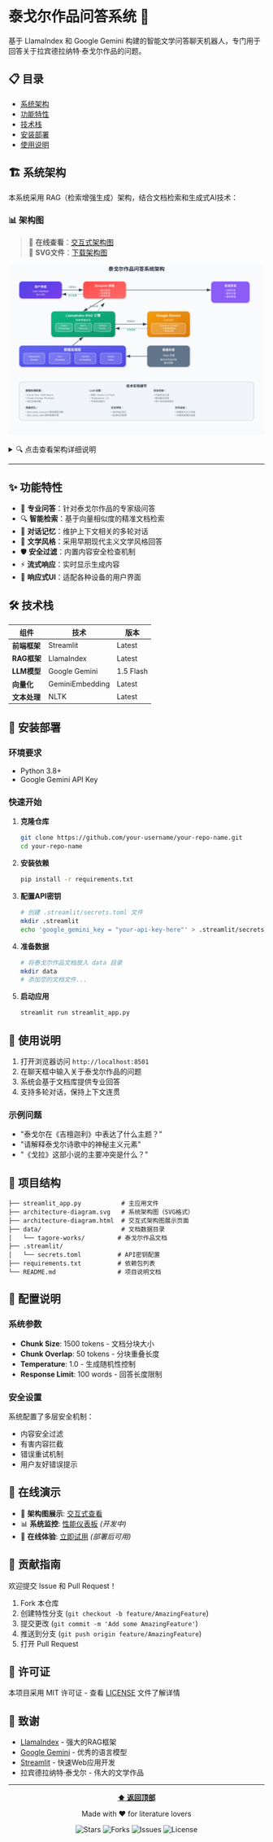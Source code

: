 # 泰戈尔作品问答系统 🦙

基于 LlamaIndex 和 Google Gemini 构建的智能文学问答聊天机器人，专门用于回答关于拉宾德拉纳特·泰戈尔作品的问题。

## 📋 目录

- [系统架构](#系统架构)
- [功能特性](#功能特性)
- [技术栈](#技术栈)
- [安装部署](#安装部署)
- [使用说明](#使用说明)

## 🏗️ 系统架构

本系统采用 RAG（检索增强生成）架构，结合文档检索和生成式AI技术：

### 📊 架构图

> 📱 **在线查看**：[交互式架构图](https://your-username.github.io/your-repo-name/architecture-diagram.html)  
> 📄 **SVG文件**：[下载架构图](https://your-username.github.io/your-repo-name/architecture-diagram.svg)

<!-- 直接在README中嵌入SVG -->
![系统架构图](./architecture-diagram.svg)

<details>
<summary>🔍 点击查看架构详细说明</summary>

### 核心组件

- **用户界面层**：Streamlit 提供的交互式Web界面
- **RAG引擎**：LlamaIndex 实现的检索增强生成
- **数据处理层**：文档读取、分块、向量化处理
- **AI服务**：Google Gemini 1.5 Flash 模型
- **存储层**：本地文档存储和向量索引

### 数据流程

1. 用户输入关于泰戈尔作品的问题
2. 系统将问题向量化并检索相关文档片段
3. 将检索结果与问题组合成增强提示
4. Gemini 模型生成专业回答
5. 流式返回结果给用户

</details>

---

## ✨ 功能特性

- 🎯 **专业问答**：针对泰戈尔作品的专家级问答
- 🔍 **智能检索**：基于向量相似度的精准文档检索  
- 💬 **对话记忆**：维护上下文相关的多轮对话
- 🎨 **文学风格**：采用早期现代主义文学风格回答
- 🛡️ **安全过滤**：内置内容安全检查机制
- ⚡ **流式响应**：实时显示生成内容
- 📱 **响应式UI**：适配各种设备的用户界面

## 🛠️ 技术栈

| 组件 | 技术 | 版本 |
|------|------|------|
| **前端框架** | Streamlit | Latest |
| **RAG框架** | LlamaIndex | Latest |
| **LLM模型** | Google Gemini | 1.5 Flash |
| **向量化** | GeminiEmbedding | Latest |
| **文本处理** | NLTK | Latest |

## 🚀 安装部署

### 环境要求

- Python 3.8+
- Google Gemini API Key

### 快速开始

1. **克隆仓库**
   ```bash
   git clone https://github.com/your-username/your-repo-name.git
   cd your-repo-name
   ```

2. **安装依赖**
   ```bash
   pip install -r requirements.txt
   ```

3. **配置API密钥**
   ```bash
   # 创建 .streamlit/secrets.toml 文件
   mkdir .streamlit
   echo 'google_gemini_key = "your-api-key-here"' > .streamlit/secrets.toml
   ```

4. **准备数据**
   ```bash
   # 将泰戈尔作品文档放入 data 目录
   mkdir data
   # 添加您的文档文件...
   ```

5. **启动应用**
   ```bash
   streamlit run streamlit_app.py
   ```

## 📖 使用说明

1. 打开浏览器访问 `http://localhost:8501`
2. 在聊天框中输入关于泰戈尔作品的问题
3. 系统会基于文档库提供专业回答
4. 支持多轮对话，保持上下文连贯

### 示例问题

- "泰戈尔在《吉檀迦利》中表达了什么主题？"
- "请解释泰戈尔诗歌中的神秘主义元素"
- "《戈拉》这部小说的主要冲突是什么？"

## 📁 项目结构

```
├── streamlit_app.py           # 主应用文件
├── architecture-diagram.svg   # 系统架构图（SVG格式）
├── architecture-diagram.html  # 交互式架构图展示页面
├── data/                      # 文档数据目录
│   └── tagore-works/         # 泰戈尔作品文档
├── .streamlit/
│   └── secrets.toml          # API密钥配置
├── requirements.txt          # 依赖包列表
└── README.md                 # 项目说明文档
```

## 🔧 配置说明

### 系统参数

- **Chunk Size**: 1500 tokens - 文档分块大小
- **Chunk Overlap**: 50 tokens - 分块重叠长度
- **Temperature**: 1.0 - 生成随机性控制
- **Response Limit**: 100 words - 回答长度限制

### 安全设置

系统配置了多层安全机制：
- 内容安全过滤
- 有害内容拦截
- 错误重试机制
- 用户友好错误提示

## 🌟 在线演示

- 📱 **架构图展示**: [交互式查看](https://your-username.github.io/your-repo-name/architecture-diagram.html)
- 📊 **系统监控**: [性能仪表板](#) *(开发中)*
- 🎯 **在线体验**: [立即试用](#) *(部署后可用)*

## 🤝 贡献指南

欢迎提交 Issue 和 Pull Request！

1. Fork 本仓库
2. 创建特性分支 (`git checkout -b feature/AmazingFeature`)
3. 提交更改 (`git commit -m 'Add some AmazingFeature'`)
4. 推送到分支 (`git push origin feature/AmazingFeature`)
5. 打开 Pull Request

## 📄 许可证

本项目采用 MIT 许可证 - 查看 [LICENSE](LICENSE) 文件了解详情

## 🙏 致谢

- [LlamaIndex](https://www.llamaindex.ai/) - 强大的RAG框架
- [Google Gemini](https://ai.google.dev/) - 优秀的语言模型
- [Streamlit](https://streamlit.io/) - 快速Web应用开发
- 拉宾德拉纳特·泰戈尔 - 伟大的文学作品

---

<div align="center">

**[⬆ 返回顶部](#泰戈尔作品问答系统-)**

Made with ❤️ for literature lovers

![Stars](https://img.shields.io/github/stars/your-username/your-repo-name?style=social)
![Forks](https://img.shields.io/github/forks/your-username/your-repo-name?style=social)
![Issues](https://img.shields.io/github/issues/your-username/your-repo-name)
![License](https://img.shields.io/github/license/your-username/your-repo-name)

</div>
